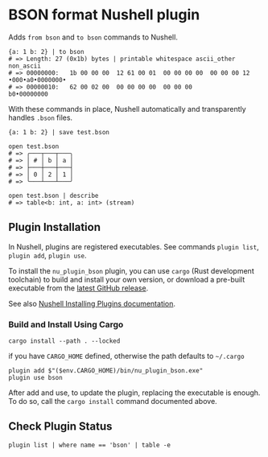 # BSON format Nushell plugin

Adds `from bson` and `to bson` commands to Nushell.

```nushell
{a: 1 b: 2} | to bson
# => Length: 27 (0x1b) bytes | printable whitespace ascii_other non_ascii
# => 00000000:   1b 00 00 00  12 61 00 01  00 00 00 00  00 00 00 12   •000•a0•0000000•
# => 00000010:   62 00 02 00  00 00 00 00  00 00 00                   b0•00000000
```

With these commands in place, Nushell automatically and transparently handles `.bson` files.

```nushell
{a: 1 b: 2} | save test.bson

open test.bson
# => ╭───┬───┬───╮
# => │ # │ b │ a │
# => ├───┼───┼───┤
# => │ 0 │ 2 │ 1 │
# => ╰───┴───┴───╯

open test.bson | describe
# => table<b: int, a: int> (stream)
```

## Plugin Installation

In Nushell, plugins are registered executables. See commands `plugin list`, `plugin add`, `plugin use`.

To install the `nu_plugin_bson` plugin, you can use `cargo` (Rust development toolchain) to build and install your own version, or download a pre-built executable from the [latest GitHub release](https://github.com/Kissaki/nu_plugin_bson/releases/latest).

See also [Nushell Installing Plugins documentation](https://www.nushell.sh/book/plugins.html#installing-plugins).

### Build and Install Using Cargo

```nushell
cargo install --path . --locked
```

if you have `CARGO_HOME` defined, otherwise the path defaults to `~/.cargo`

```nushell
plugin add $"($env.CARGO_HOME)/bin/nu_plugin_bson.exe"
plugin use bson
```

After add and use, to update the plugin, replacing the executable is enough. To do so, call the `cargo install` command documented above.

## Check Plugin Status

```nushell
plugin list | where name == 'bson' | table -e
```
